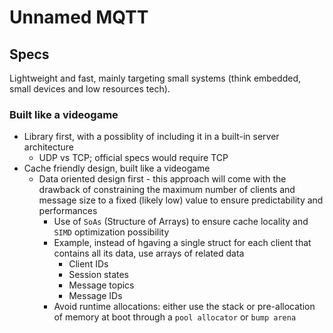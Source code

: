 Unnamed MQTT
============

## Specs

Lightweight and fast, mainly targeting small systems (think embedded, small devices and low resources tech).

### Built like a videogame

- Library first, with a possiblity of including it in a built-in server architecture
    - UDP vs TCP; official specs would require TCP
- Cache friendly design, built like a videogame
    - Data oriented design first - this approach will come with the drawback of
      constraining the maximum number of clients and message size to a fixed
      (likely low) value to ensure predictability and performances
        - Use of `SoAs` (Structure of Arrays) to ensure cache locality and `SIMD` optimization possibility
        - Example, instead of hgaving a single struct for each client that contains all its data, use arrays of related data
            - Client IDs
            - Session states
            - Message topics
            - Message IDs
        - Avoid runtime allocations: either use the stack or pre-allocation of memory at boot through a `pool allocator` or `bump arena`
